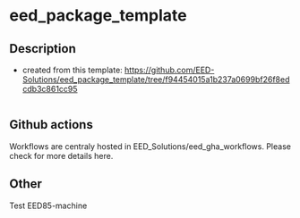 # eed_package_template

## Description

 - created from this template: <https://github.com/EED-Solutions/eed_package_template/tree/f94454015a1b237a0699bf26f8edcdb3c861cc95>
   ```

## Github actions

Workflows are centraly hosted in EED_Solutions/eed_gha_workflows.
Please check for more details here.

## Other

Test EED85-machine
